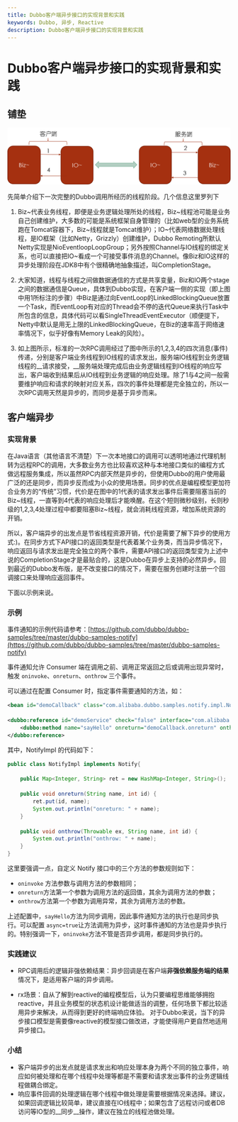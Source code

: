 ```yaml
---
title: Dubbo客户端异步接口的实现背景和实践
keywords: Dubbo, 异步, Reactive
description: Dubbo客户端异步接口的实现背景和实践
---
```


# Dubbo客户端异步接口的实现背景和实践

## 铺垫



![image](../../img/blog/dubboasyn_client/1.png)


先简单介绍下一次完整的Dubbo调用所经历的线程阶段。几个信息这里罗列下
1. Biz~代表业务线程，即便是业务逻辑处理所处的线程，Biz~线程池可能是业务自己创建维护，大多数的可能是系统框架自身管理的（比如web型的业务系统跑在Tomcat容器下，Biz~线程就是Tomcat维护）；IO~代表网络数据处理线程，是IO框架（比如Netty，Grizzly）创建维护，Dubbo Remoting所默认Netty实现是NioEventloopLoopGroup；另外按照Channel与IO线程的绑定关系，也可以直接把IO~看成一个可接受事件消息的Channel。像Biz和IO这样的异步处理阶段在JDK8中有个很精确地抽象描述，叫CompletionStage。

2. 大家知道，线程与线程之间做数据通信的方式是共享变量，Biz和IO两个stage之间的数据通信是Queue，具体到Dubbo实现，在客户端一侧的实现（即上图中用1所标注的步骤）中Biz是通过向EventLoop的LinkedBlockingQueue放置一个Task，而EventLoop有对应的Thread会不停的迭代Queue来执行Task中所包含的信息，具体代码可以看SingleThreadEventExecutor（顺便提下，Netty中默认是用无上限的LinkedBlockingQueue，在Biz的速率高于网络速率情况下，似乎好像有Memory Leak的风险）。 

3. 如上图所示，标准的一次RPC调用经过了图中所示的1,2,3,4的四次消息(事件)传递，分别是客户端业务线程到IO线程的请求发出，服务端IO线程到业务逻辑线程的__请求接受，__服务端处理完成后由业务逻辑线程到IO线程的响应写出，客户端收到结果后从IO线程到业务逻辑的响应处理。除了1与4之间一般需要维护响应和请求的映射对应关系，四次的事件处理都是完全独立的，所以一次RPC调用天然是异步的，而同步是基于异步而来。


## 客户端异步

### 实现背景
在Java语言（其他语言不清楚）下一次本地接口的调用可以透明地通过代理机制转为远程RPC的调用，大多数业务方也比较喜欢这种与本地接口类似的编程方式做远程服务集成，所以虽然RPC内部天然是异步的，但使用Dubbo的用户使用最广泛的还是同步，而异步反而成为小众的使用场景。同步的优点是编程模型更加符合业务方的“传统”习惯，代价是在图中的1代表的请求发出事件后需要阻塞当前的Biz~线程，一直等到4代表的响应处理后才能唤醒。在这个短则微秒级别，长则秒级的1,2,3,4处理过程中都要阻塞Biz~线程，就会消耗线程资源，增加系统资源的开销。

所以，客户端异步的出发点是节省线程资源开销，代价是需要了解下异步的使用方式:)。在同步方式下API接口的返回类型是代表着某个业务类，而当异步情况下，响应返回与请求发出是完全独立的两个事件，需要API接口的返回类型变为上述中说的CompletionStage才是最贴合的，这是Dubbo在异步上支持的必然异步。回到最近的Dubbo发布版，是不改变接口的情况下，需要在服务创建时注册一个回调接口来处理响应返回事件。

下面以示例来说。

### 示例

事件通知的示例代码请参考：[https://github.com/dubbo/dubbo-samples/tree/master/dubbo-samples-notify](https://github.com/dubbo/dubbo-samples/tree/master/dubbo-samples-notify)

事件通知允许 Consumer 端在调用之前、调用正常返回之后或调用出现异常时，触发 `oninvoke`、`onreturn`、`onthrow` 三个事件。

可以通过在配置 Consumer 时，指定事件需要通知的方法，如：

```xml
<bean id="demoCallback" class="com.alibaba.dubbo.samples.notify.impl.NotifyImpl" />

<dubbo:reference id="demoService" check="false" interface="com.alibaba.dubbo.samples.notify.api.DemoService" version="1.0.0" group="cn">
    <dubbo:method name="sayHello" onreturn="demoCallback.onreturn" onthrow="demoCallback.onthrow"/>
</dubbo:reference>
```

其中，NotifyImpl 的代码如下：

```java
public class NotifyImpl implements Notify{

    public Map<Integer, String> ret = new HashMap<Integer, String>();
    
    public void onreturn(String name, int id) {
        ret.put(id, name);
        System.out.println("onreturn: " + name);
    }

    public void onthrow(Throwable ex, String name, int id) {
        System.out.println("onthrow: " + name);
    }
}
```

这里要强调一点，自定义 Notify 接口中的三个方法的参数规则如下：

* `oninvoke` 方法参数与调用方法的参数相同；
* `onreturn`方法第一个参数为调用方法的返回值，其余为调用方法的参数；
* `onthrow`方法第一个参数为调用异常，其余为调用方法的参数。

上述配置中，`sayHello`方法为同步调用，因此事件通知方法的执行也是同步执行。可以配置 `async=true`让方法调用为异步，这时事件通知的方法也是异步执行的。特别强调一下，`oninvoke`方法不管是否异步调用，都是同步执行的。

### 实践建议

* RPC调用后的逻辑非强依赖结果：异步回调是在客户端<strong>非强依赖服务端的结果</strong>情况下，是适用客户端的异步调用。

* rx场景：自从了解到reactive的编程模型后，认为只要编程思维能够拥抱reactive，并且业务模型的状态机设计能做适当的调整，任何场景下都比较适用异步来解决，从而得到更好的终端响应体验。 对于Dubbo来说，当下的异步接口模型是需要像reactive的模型接口做改进，才能使得用户更自然地适用异步接口。


### 小结

* 客户端异步的出发点就是请求发出和响应处理本身为两个不同的独立事件，响应如何被处理和在哪个线程中处理等都是不需要和请求发出事件的业务逻辑线程做耦合绑定。
* 响应事件回调的处理逻辑在哪个线程中做处理是需要根据情况来选择。建议，如果回调逻辑比较简单，建议直接在IO线程中；如果包含了远程访问或者DB访问等IO型的__同步__操作，建议在独立的线程池做处理。